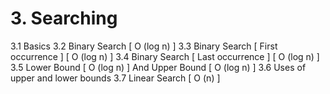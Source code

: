 # 3. Searching
3.1 Basics
3.2 Binary Search [ O (log n) ]
3.3 Binary Search [ First occurrence ] [ O (log n) ]
3.4 Binary Search [ Last occurrence ] [ O (log n) ]
3.5 Lower Bound [ O (log n) ] And Upper Bound [ O (log n) ] 
3.6 Uses of upper and lower bounds 
3.7 Linear Search [ O (n) ]
